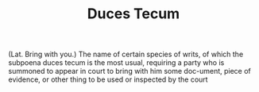 ---
title: Duces Tecum
letter: D
permalink: "/definitions/bld-duces-tecum.html"
body: "(Lat. Bring with you.) The name of certain species of writs, of which the subpoena
  duces tecum is the most usual, requiring a party who is summoned to appear in court
  to bring with him some doc-ument, piece of evidence, or other thing to be used or
  inspected by the court"
published_at: '2018-07-07'
source: Black's Law Dictionary 2nd Ed (1910)
layout: post
---